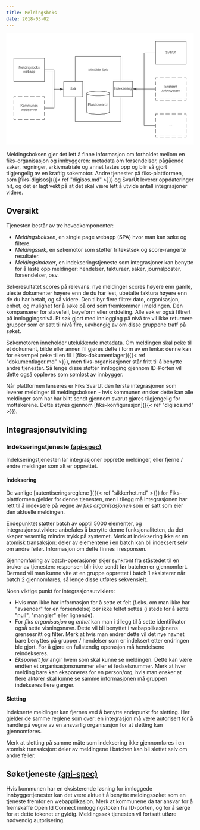 ```yaml
---
title: Meldingsboks
date: 2018-03-02
---
```


![minside_sok](/images/fiks_meldingboks.png "Minside Søk")

Meldingsboksen gjør det lett å finne informasjon om forholdet mellom en fiks-organisasjon og innbyggeren: metadata om forsendelser, pågående saker, regninger, arkivmatriale og annet lastes opp og blir så gjort tilgjengelig av en kraftig søkemotor. Andre tjenester på fiks-plattformen, som [fiks-digisos]({{< ref "digisos.md" >}}) og SvarUt leverer oppdateringer hit, og det er lagt vekt på at det skal være lett å utvide antall integrasjoner videre.

## Oversikt
Tjenesten består av tre hovedkomponenter:
 
 * _Meldingsboksen_, en single page webapp (SPA) hvor man kan søke og filtere. 
 * _Meldingssøk_, en søkemotor som støtter fritekstsøk og score-rangerte resultater. 
 * _Meldingsindexer_, en indekseringstjeneste som integrasjoner kan benytte for å laste opp meldinger: hendelser, fakturaer, saker, journalposter, forsendelser, osv.  

Søkeresultatet scores på relevans: nye meldinger scores høyere enn gamle, uleste dokumenter høyere enn de du har lest, ubetalte faktura høyere enn de du har betalt, og så videre. Den tilbyr flere filtre: dato, organisasjon, enhet, og mulighet for å søke på ord som fremkommer i meldingen. Den kompanserer for stavefeil, bøyeform eller orddeling. Alle søk er også filtrert på innloggingsnivå. Et søk gjort med innlogging på nivå tre vil ikke returnere grupper som er satt til nivå fire, uavhengig av om disse gruppene traff på søket.

Søkemotoren inneholder utelukkende metadata. Om meldingen skal peke til et dokument, bilde eller annen fil gjøres dette i form av en lenke: denne kan for eksempel peke til en fil i [fiks-dokumentlager]({{< ref "dokumentlager.md" >}}), men fiks-organisasjoner står fritt til å benytte andre tjenester. Så lenge disse støtter innlogging gjennom ID-Porten vil dette også oppleves som sømløst av innbygger. 

Når plattformen lanseres er Fiks SvarUt den første integrasjonen som leverer meldinger til meldingsboksen - hvis kommunen ønsker dette kan alle meldinger som har har blitt sendt gjennom svarut gjøres tilgjengelig for mottakerene. Dette styres gjennom [fiks-konfigurasjon]({{< ref "digisos.md" >}}). 

## Integrasjonsutvikling

### Indekseringstjeneste [(api-spec)](https://editor.swagger.io/?url=https://ks-no.github.io/api/meldingindexer-api.json)

Indekseringstjenesten lar integrasjoner opprette meldinger, eller fjerne / endre meldinger som alt er opprettet. 

#### Indeksering
De vanlige [autentiseringsreglene ]({{< ref "sikkerhet.md" >}}) for Fiks-plattformen gjelder for denne tjenesten, men i tilegg må integrasjonen har rett til å indeksere på vegne av  _fiks organisasjonen_ som er satt som eier den aktuelle meldingen.

Endepunktet støtter batch av opptil 5000 elementer, og integrasjonsutviklere anbefales å benytte denne funksjonaliteten, da det skaper vesentlig mindre trykk på systemet. Merk at indeksering ikke er en atomisk transaksjon: deler av elementene i en batch kan bli indeksert selv om andre feiler. Informasjon om dette finnes i responsen.

Gjennomføring av batch-operasjoner skjer synkront fra ståstedet til en bruker av tjenesten: responsen blir ikke sendt før batchen er gjennomført. Dermed vil man kunne vite at en gruppe opprettet i batch 1 eksisterer når batch 2 gjennomføres, så lenge disse utføres sekvensielt. 

Noen viktige punkt for integrasjonsutviklere:
 
* Hvis man ikke har informasjon for å sette et felt (f.eks. om man ikke har "avsender" for en forsendelse) bør ikke feltet settes (i stede for å sette "null", "mangler" eller lignende).
* For _fiks organisasjon_ og _enhet_ kan man i tillegg til å sette identifikator også sette visningsnavn. Dette vil bli benyttet i webapplikasjonens grensesnitt og filter. Merk at hvis man endrer dette vil det nye navnet bare benyttes på grupper / hendelser som er indeksert etter endringen ble gjort. For å gjøre en fullstendig operasjon må hendelsene reindekseres.
* _Eksponert for_ angir hvem som skal kunne se meldingen. Dette kan være endten et organisasjonsnummer eller et fødselsnummer. Merk at hver melding bare kan eksponeres for en person/org, hvis man ønsker at flere aktører skal kunne se samme informasjonen må gruppen indekseres flere ganger. 

#### Sletting
Indekserte meldinger kan fjernes ved å benytte endepunkt for sletting. Her gjelder de samme reglene som over: en integrasjon må være autorisert for å handle på vegne av en ansvarlig organisasjon for at sletting kan gjennomføres. 

Merk at sletting på samme måte som indeksering ikke gjennomføres i en atomisk transaksjon: deler av meldingene i batchen kan bli slettet selv om andre feiler. 

## Søketjeneste [(api-spec)](https://editor.swagger.io/?url=https://ks-no.github.io/api/meldingsok-api.json)
Hvis kommunen har en eksisterende løsning for innloggede innbyggertjenester kan det være aktuelt å benytte meldingssøket som en tjeneste fremfor en webapplikasjon. Merk at kommunene da tar ansvar for å fremskaffe Open Id Connect innloggingstoken fra ID-porten, og for å sørge for at dette tokenet er gyldig. Meldingssøk tjenesten vil fortsatt utføre nødvendig autorisering.